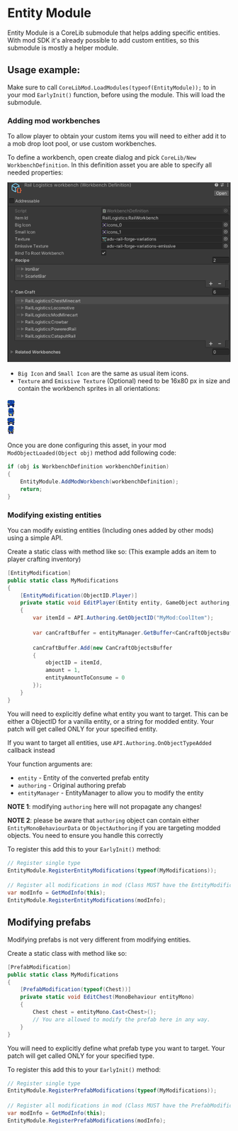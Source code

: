 ﻿# Entity Module <!-- {docsify-ignore-all} -->
Entity Module is a CoreLib submodule that helps adding specific entities. With mod SDK it's already possible to add custom entities, so this submodule is mostly a helper module.

## Usage example:
Make sure to call `CoreLibMod.LoadModules(typeof(EntityModule));` to in your mod `EarlyInit()` function, before using the module. This will load the submodule.

### Adding mod workbenches

To allow player to obtain your custom items you will need to either add it to a mob drop loot pool, or use custom workbenches.

To define a workbench, open create dialog and pick `CoreLib/New WorkbenchDefinition`. In this definition asset you are able to specify all needed properties:

![Create Workbench definition](./documentation/workbench-definition.png)<br>

- `Big Icon` and `Small Icon` are the same as usual item icons.
- `Texture` and `Emissive Texture` (Optional) need to be 16x80 px in size and contain the workbench sprites in all orientations:

![Workbench texture](./documentation/modWorkbenchVariants.png)<br>

Once you are done configuring this asset, in your mod `ModObjectLoaded(Object obj)` method add following code:

```cs
if (obj is WorkbenchDefinition workbenchDefinition)
{
    EntityModule.AddModWorkbench(workbenchDefinition);
    return;
}
```

### Modifying existing entities
You can modify existing entities (Including ones added by other mods) using a simple API.

Create a static class with method like so:
(This example adds an item to player crafting inventory)
```csharp
[EntityModification]
public static class MyModifications
{
    [EntityModification(ObjectID.Player)]
    private static void EditPlayer(Entity entity, GameObject authoring, EntityManager entityManager)
    {
        var itemId = API.Authoring.GetObjectID("MyMod:CoolItem");
    
        var canCraftBuffer = entityManager.GetBuffer<CanCraftObjectsBuffer>(entity);
    
        canCraftBuffer.Add(new CanCraftObjectsBuffer
        {
            objectID = itemId,
            amount = 1,
            entityAmountToConsume = 0
        });
    }
}
```
You will need to explicitly define what entity you want to target. This can be either a ObjectID for a vanilla entity, or a string for modded entity. Your patch will get called ONLY for your specified entity.

If you want to target all entities, use `API.Authoring.OnObjectTypeAdded` callback instead

Your function arguments are:
- `entity` - Entity of the converted prefab entity
- `authoring` - Original authoring prefab
- `entityManager` - EntityManager to allow you to modify the entity

**NOTE 1**: modifying `authoring` here will not propagate any changes!

**NOTE 2**: please be aware that `authoring` object can contain either `EntityMonoBehaviourData` or `ObjectAuthoring` if you are targeting modded objects. You need to ensure you handle this correctly

To register this add this to your `EarlyInit()` method:

```csharp
// Register single type
EntityModule.RegisterEntityModifications(typeof(MyModifications));

// Register all modifications in mod (Class MUST have the EntityModification attribute)
var modInfo = GetModInfo(this);
EntityModule.RegisterEntityModifications(modInfo);
```

## Modifying prefabs
Modifying prefabs is not very different from modifying entities.

Create a static class with method like so:
```csharp
[PrefabModification]
public static class MyModifications
{
    [PrefabModification(typeof(Chest))]
    private static void EditChest(MonoBehaviour entityMono)
    {
        Chest chest = entityMono.Cast<Chest>();
        // You are allowed to modify the prefab here in any way.
    }
}
```
You will need to explicitly define what prefab type you want to target. Your patch will get called ONLY for your specified type.

To register this add this to your `EarlyInit()` method:

```csharp
// Register single type
EntityModule.RegisterPrefabModifications(typeof(MyModifications));

// Register all modifications in mod (Class MUST have the PrefabModification attribute)
var modInfo = GetModInfo(this);
EntityModule.RegisterPrefabModifications(modInfo);
```